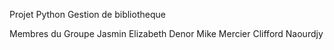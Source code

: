 Projet Python
Gestion de bibliotheque

Membres du Groupe
Jasmin Elizabeth
Denor Mike 
Mercier Clifford Naourdjy

